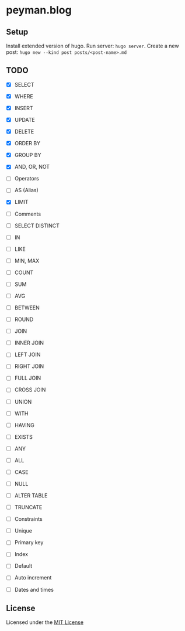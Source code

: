 # peyman.blog

## Setup
Install extended version of hugo.
Run server: `hugo server`.
Create a new post: `hugo new --kind post posts/<post-name>.md`

## TODO
- [x] SELECT
- [x] WHERE
- [x] INSERT
- [x] UPDATE
- [x] DELETE
- [x] ORDER BY
- [x] GROUP BY
- [x] AND, OR, NOT
- [ ] Operators
- [ ] AS (Alias)
- [x] LIMIT
- [ ] Comments
- [ ] SELECT DISTINCT
- [ ] IN
- [ ] LIKE
- [ ] MIN, MAX
- [ ] COUNT
- [ ] SUM
- [ ] AVG
- [ ] BETWEEN
- [ ] ROUND
- [ ] JOIN
- [ ] INNER JOIN
- [ ] LEFT JOIN
- [ ] RIGHT JOIN
- [ ] FULL JOIN
- [ ] CROSS JOIN
- [ ] UNION
- [ ] WITH
- [ ] HAVING
- [ ] EXISTS
- [ ] ANY
- [ ] ALL
- [ ] CASE
- [ ] NULL
- [ ] ALTER TABLE
- [ ] TRUNCATE

- [ ] Constraints
- [ ] Unique
- [ ] Primary key
- [ ] Index
- [ ] Default
- [ ] Auto increment
- [ ] Dates and times

## License
Licensed under the [MIT License](LICENSE)
